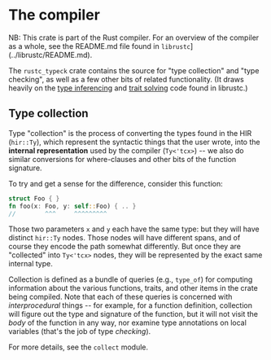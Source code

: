 # The compiler

NB: This crate is part of the Rust compiler. For an overview of the
compiler as a whole, see
the README.md file found in `librustc`](../librustc/README.md).

The `rustc_typeck` crate contains the source for "type collection" and
"type checking", as well as a few other bits of related functionality.
(It draws heavily on the [type inferencing][infer] and
[trait solving][traits] code found in librustc.)

[infer]: ../librustc/infer/README.md
[traits]: ../librustc/traits/README.md

## Type collection

Type "collection" is the process of converting the types found in the
HIR (`hir::Ty`), which represent the syntactic things that the user
wrote, into the **internal representation** used by the compiler
(`Ty<'tcx>`) -- we also do similar conversions for where-clauses and
other bits of the function signature.

To try and get a sense for the difference, consider this function:

```rust
struct Foo { }
fn foo(x: Foo, y: self::Foo) { .. }
//        ^^^     ^^^^^^^^^
```

Those two parameters `x` and `y` each have the same type: but they
will have distinct `hir::Ty` nodes. Those nodes will have different
spans, and of course they encode the path somewhat differently. But
once they are "collected" into `Ty<'tcx>` nodes, they will be
represented by the exact same internal type.

Collection is defined as a bundle of queries (e.g., `type_of`) for
computing information about the various functions, traits, and other
items in the crate being compiled. Note that each of these queries is
concerned with *interprocedural* things -- for example, for a function
definition, collection will figure out the type and signature of the
function, but it will not visit the *body* of the function in any way,
nor examine type annotations on local variables (that's the job of
type *checking*).

For more details, see the `collect` module.
